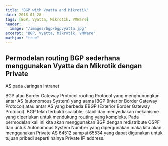 ```yaml
---
title: "BGP with Vyatta and Mikrotik"
date: 2018-01-28
tags: [BGP, Vyatta, Mikrotik, VMWare]
header:
  image: "/images/bgp/bgpvyatta.jpg"
excerpt: "BGP, Vyatta, Mikrotik, VMWare"
mathjax: "true"
---
```


## Permodelan routing BGP sederhana menggunakan Vyatta dan Mikrotik dengan Private
AS pada Jaringan Intranet

BGP atau Border Gateway Protocol routing Protocol yang menghubungkan antar AS (autonomous System) yang sama IBGP (Interior Border Gateway Protocol) atau antar AS yang berbeda EBGP (Exterior Border Gateway Protocol). BGP telah terbukti scalable, stabil dan menyediakan mekanisme yang diperlukan untuk mendukung routing yang kompleks. Pada permodelan kali ini kita akan menggunakan BGP dengan redistribute OSPF dan untuk Autonomous System Number yang dipergunakan maka kita akan menggunakan Private AS 64512 sampai 65534 yang dapat digunakan untuk tujuan pribadi seperti halnya Private IP address.

